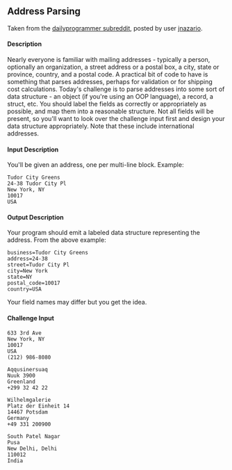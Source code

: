## Address Parsing
Taken from the [dailyprogrammer subreddit](https://www.reddit.com/r/dailyprogrammer/comments/6mtvbk/20170712_challenge_323_intermediate_parsing/), posted by user [jnazario](https://www.reddit.com/user/jnazario).

#### Description
Nearly everyone is familiar with mailing addresses - typically a person, optionally an organization, a street address or a postal box, a city, state or province, country, and a postal code. A practical bit of code to have is something that parses addresses, perhaps for validation or for shipping cost calculations.
Today's challenge is to parse addresses into some sort of data structure - an object (if you're using an OOP language), a record, a struct, etc. You should label the fields as correctly or appropriately as possible, and map them into a reasonable structure. Not all fields will be present, so you'll want to look over the challenge input first and design your data structure appropriately. Note that these include international addresses.

#### Input Description

You'll be given an address, one per multi-line block. Example:

```
Tudor City Greens
24-38 Tudor City Pl
New York, NY
10017
USA
```

#### Output Description

Your program should emit a labeled data structure representing the address. From the above example:
```
business=Tudor City Greens
address=24-38
street=Tudor City Pl
city=New York
state=NY
postal_code=10017
country=USA
```
Your field names may differ but you get the idea.

#### Challenge Input


```Docks
633 3rd Ave
New York, NY
10017
USA
(212) 986-8080
```
```Hotel Hans Egede
Aqqusinersuaq
Nuuk 3900
Greenland
+299 32 42 22
```
```Alex Bergman
Wilhelmgalerie
Platz der Einheit 14
14467 Potsdam
Germany
+49 331 200900
```
```Dr KS Krishnan Marg
South Patel Nagar
Pusa
New Delhi, Delhi
110012
India
```

